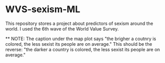 # WVS-sexism-ML
This repository stores a project about predictors of sexism around the world. I used the 6th wave of the World Value Survey.

** NOTE: The caption under the map plot says "the brigher a coutnry is colored, the less sexist its people are on average." This should be the reverse: "the darker a country is colored, the less sexist its people are on average."
